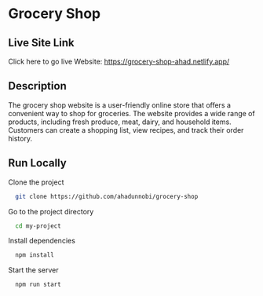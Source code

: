 
# Grocery Shop

## Live Site Link

Click here to go live Website: https://grocery-shop-ahad.netlify.app/



## Description


The grocery shop website is a user-friendly online store that offers a convenient way to shop for groceries. The website provides a wide range of products, including fresh produce, meat, dairy, and household items. Customers can create a shopping list, view recipes, and track their order history.


## Run Locally

Clone the project

```bash
  git clone https://github.com/ahadunnobi/grocery-shop
```

Go to the project directory

```bash
  cd my-project
```

Install dependencies

```bash
  npm install
```

Start the server

```bash
  npm run start
```
